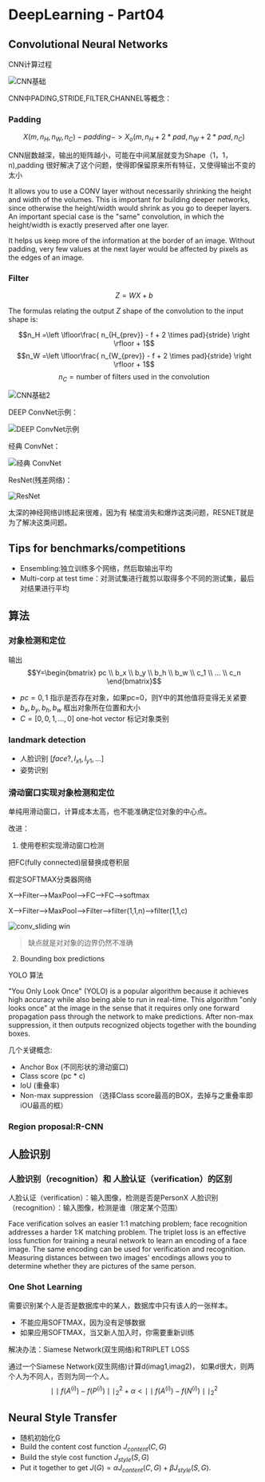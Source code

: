 # DeepLearning - Part04

## Convolutional Neural Networks

CNN计算过程

![CNN基础](images/pic01/Im14_14_89.jpg)

CNN中PADING,STRIDE,FILTER,CHANNEL等概念：

### Padding
$$X(m, n_H, n_W, n_C) -padding-> X_o(m, n_H + 2*pad, n_W + 2*pad, n_C)$$

CNN层数越深，输出的矩阵越小，可能在中间某层就变为Shape（1，1，n),padding 很好解决了这个问题，使得即保留原来所有特征，又使得输出不变的太小

It allows you to use a CONV layer without necessarily shrinking the height and width of the volumes. This is important for building deeper networks, since otherwise the height/width would shrink as you go to deeper layers. An important special case is the "same" convolution, in which the height/width is exactly preserved after one layer.

It helps us keep more of the information at the border of an image. Without padding, very few values at the next layer would be affected by pixels as the edges of an image.

### Filter

$$Z=WX+b$$

The formulas relating the output $Z$ shape of the convolution to the input shape is:

$$n_H =\left \lfloor\frac{ n_{H_{prev}} - f + 2  \times pad}{stride} \right \rfloor + 1$$
$$n_W =\left \lfloor\frac{ n_{W_{prev}} - f + 2  \times pad}{stride} \right \rfloor + 1$$
$$n_C =  \text{number of filters used in the convolution}$$

![CNN基础2](images/pic01/Im15_15_95.jpg)

DEEP ConvNet示例：

![DEEP ConvNet示例](images/pic01/Im16_16_101.jpg)

经典 ConvNet：

![经典 ConvNet](images/pic01/Im17_17_108.jpg)

ResNet(残差网络)：

![ResNet](images/pic01/Im18_18_114.jpg)

太深的神经网络训练起来很难，因为有 梯度消失和爆炸这类问题，RESNET就是为了解决这类问题。

## Tips for benchmarks/competitions

- Ensembling:独立训练多个网络，然后取输出平均
- Multi-corp at test time：对测试集进行裁剪以取得多个不同的测试集，最后对结果进行平均

## 算法

### 对象检测和定位

输出
$$Y=\begin{bmatrix}
pc
\\ 
b_x
\\
b_y
\\
b_h
\\
b_w
\\ 
c_1
\\
...
\\
c_n
\end{bmatrix}$$

- $pc = 0,1$ 指示是否存在对象，如果pc=0，则Y中的其他值将变得无关紧要
- $b_x,b_y,b_h,b_w$ 框出对象所在位置和大小
- $C=[0,0,1,...,0]$ one-hot vector 标记对象类别

### landmark detection

- 人脸识别 $[face?, l_{x1},l_{y1},...]$
- 姿势识别

### 滑动窗口实现对象检测和定位

单纯用滑动窗口，计算成本太高，也不能准确定位对象的中心点。

改进：

1. 使用卷积实现滑动窗口检测

把FC(fully connected)层替换成卷积层

假定SOFTMAX分类器网络

X-->Filter-->MaxPool-->FC-->FC-->softmax

X-->Filter-->MaxPool-->Filter-->filter(1,1,n)-->filter(1,1,c)

![conv_sliding win](images/conv_sliding_win.PNG)

>缺点就是对对象的边界仍然不准确

2. Bounding box predictions

YOLO 算法

"You Only Look Once" (YOLO) is a popular algorithm because it achieves high accuracy while also being able to run in real-time. This algorithm "only looks once" at the image in the sense that it requires only one forward propagation pass through the network to make predictions. After non-max suppression, it then outputs recognized objects together with the bounding boxes.

几个关键概念:

- Anchor Box (不同形状的滑动窗口)
- Class score (pc * c)
- IoU (重叠率)
- Non-max suppression （选择Class score最高的BOX，去掉与之重叠率即iOU最高的框）


### Region proposal:R-CNN


## 人脸识别

### 人脸识别（recognition）和 人脸认证（verification）的区别

人脸认证（verification）：输入图像，检测是否是PersonX
人脸识别（recognition）：输入图像，检测是谁（限定某个范围）


Face verification solves an easier 1:1 matching problem; face recognition addresses a harder 1:K matching problem.
The triplet loss is an effective loss function for training a neural network to learn an encoding of a face image.
The same encoding can be used for verification and recognition. Measuring distances between two images' encodings allows you to determine whether they are pictures of the same person.

### One Shot Learning

需要识别某个人是否是数据库中的某人，数据库中只有该人的一张样本。

- 不能应用SOFTMAX，因为没有足够数据
- 如果应用SOFTMAX，当又新人加入时，你需要重新训练

解决办法：Siamese Network(双生网络)和TRIPLET LOSS

通过一个Siamese Network(双生网络)计算d(imag1,imag2)，
如果d很大，则两个人为不同人，否则为同一个人。
$$\mid \mid f(A^{(i)}) - f(P^{(i)}) \mid \mid_2^2 + \alpha < \mid \mid f(A^{(i)}) - f(N^{(i)}) \mid \mid_2^2$$

## Neural Style Transfer

- 随机初始化G
- Build the content cost function $J_{content}(C,G)$
- Build the style cost function $J_{style}(S,G)$
- Put it together to get $J(G) = \alpha J_{content}(C,G) + \beta J_{style}(S,G)$.

















